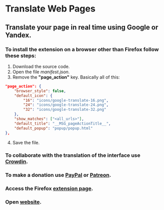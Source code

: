 # Translate Web Pages

## Translate your page in real time using Google or Yandex.

### To install the extension on a browser other than Firefox follow these steps:
1. Download the source code.
2. Open the file *manifest.json*.
3. Remove the **"page_action"** key. Basically all of this:
```JSON
"page_action": {
    "browser_style": false,
    "default_icon": {
        "16": "icons/google-translate-16.png",
        "24": "icons/google-translate-24.png",
        "32": "icons/google-translate-32.png"
    },
    "show_matches": ["<all_urls>"],
    "default_title": "__MSG_pageActionTitle__",
    "default_popup": "popup/popup.html"
},
```
4. Save the file.


### To collaborate with the translation of the interface use [Crowdin](https://crowdin.com/project/translate-web-pages).

### To make a donation use [PayPal](https://www.paypal.com/cgi-bin/webscr?cmd=_s-xclick&hosted_button_id=N4Q7ACFV3GK2U&source=url) or [Patreon](https://www.patreon.com/filipeps).

### Access the Firefox [extension page](https://addons.mozilla.org/firefox/addon/traduzir-paginas-web/).

### Open [website](https://filipeps.github.io/Traduzir-paginas-web/).